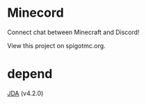 # Minecord
 Connect chat between Minecraft and Discord!

View this project on spigotmc.org.

# depend
[JDA](https://github.com/DV8FromTheWorld/JDA) (v4.2.0)